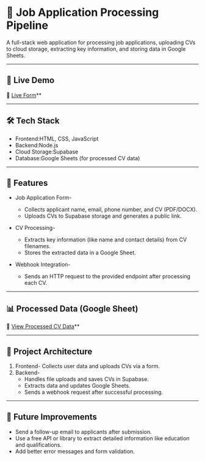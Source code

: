 # 📄 Job Application Processing Pipeline

A full-stack web application for processing job applications, uploading CVs to cloud storage, extracting key information, and storing data in Google Sheets.

---

## 🚀 Live Demo  
🔗 [Live Form](YOUR_NETLIFY_OR_VERCEL_LINK_HERE)**

---

## 🛠️ Tech Stack  
- Frontend:HTML, CSS, JavaScript  
- Backend:Node.js 
- Cloud Storage:Supabase  
- Database:Google Sheets (for processed CV data)  

---

## 📂 Features  
- Job Application Form- 
  - Collects applicant name, email, phone number, and CV (PDF/DOCX).  
  - Uploads CVs to Supabase storage and generates a public link.  

- CV Processing-
  - Extracts key information (like name and contact details) from CV filenames.  
  - Stores the extracted data in a Google Sheet.  

- Webhook Integration- 
  - Sends an HTTP request to the provided endpoint after processing each CV.  

---

## 📊 Processed Data (Google Sheet)  
🔗 [View Processed CV Data](https://docs.google.com/spreadsheets/d/1KI9rehvJGtrn2NjLT6A61DjhLue3cT-CIM4_8yQxoHg/edit?usp=sharing)**

---

## 📜 Project Architecture  
1. Frontend- Collects user data and uploads CVs via a form.  
2. Backend-  
   - Handles file uploads and saves CVs in Supabase.  
   - Extracts data and updates Google Sheets.  
   - Sends a webhook request after successful processing.  
---

## 🚩 Future Improvements  
- Send a follow-up email to applicants after submission.  
- Use a free API or library to extract detailed information like education and qualifications.  
- Add better error messages and form validation.  
